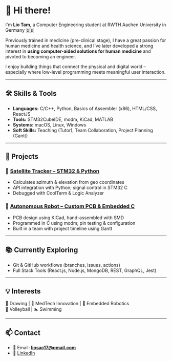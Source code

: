 # 👋 Hi there!

I'm **Lio Tam**, a Computer Engineering student at RWTH Aachen University in Germany 🇩🇪  

Previously trained in medicine (pre-clinical stage), I have a great passion for human medicine and health science, and I’ve later developed a strong interest in **using computer-aided solutions for human medicine** and pivoted to becoming an engineer.

I enjoy building things that connect the physical and digital world – especially where low-level programming meets meaningful user interaction.

---

## 🛠️ Skills & Tools

- **Languages:** C/C++, Python, Basics of Assembler (x86), HTML/CSS, ReactJS
- **Tools:** STM32CubeIDE, modm, KiCad, MATLAB
- **Systems:** macOS, Linux, Windows
- **Soft Skills:** Teaching (Tutor), Team Collaboration, Project Planning (Gantt)

---

## 🚀 Projects

### 🔭 [Satellite Tracker – STM32 & Python](https://github.com/lio-tam/Satellite-Tracker-STM32)
- Calculates azimuth & elevation from geo coordinates
- API integration with Python; signal control in STM32 C
- Debugged with CoolTerm & Logic Analyzer

### 🤖 [Autonomous Robot – Custom PCB & Embedded C](https://github.com/lio-tam/Autonomous-SIMA-Robot)
- PCB design using KiCad, hand-assembled with SMD
- Programmed in C using modm; pin testing & configuration
- Built in a team with project timeline using Gantt

---

## 📚 Currently Exploring

- Git & GitHub workflows (branches, issues, actions)
- Full Stack Tools (React.js, Node.js, MongoDB, REST, GraphQL, Jest)

---

## 💡 Interests

🎨 Drawing | 🧠 MedTech Innovation | 🤖 Embedded Robotics  
🏐 Volleyball | 🏊 Swimming

---

## 📫 Contact

- 📧 Email: **liosac17@gmail.com**  
- 🔗 [LinkedIn](https://www.linkedin.com/in/lio-tam)  
